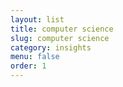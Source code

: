 ```yaml
---
layout: list
title: computer science
slug: computer science
category: insights
menu: false
order: 1
---
```


